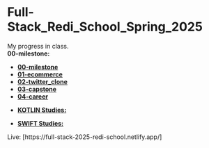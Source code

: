 # Full-Stack_Redi_School_Spring_2025

My progress in class. 
<br>
<b>00-milestone:</b> <br>
<ul>
  <li><a href="https://github.com/Lilian-CR/Full-Stack_Redi_School_Spring_2025/blob/00-milestone/00-milestone.html"><b>00-milestone</b></a></li>
  <li><a href="https://www.example.com"><b>01-ecommerce</b></a></li>
  <li><a href="https://www.example.com"><b>02-twitter_clone</b></a></li>
  <li><a href="https://www.example.com"><b>03-capstone</b></a></li>
  <li><a href="https://www.example.com"><b>04-career</b></a></li>
</ul>
<ul>
  <li><a href="https://www.example.com"><b>KOTLIN Studies:</b></a></li>
</ul>
<ul>
  <li><a href="https://www.example.com"><b>SWIFT Studies:</b></a></li>
</ul>
Live: [https://full-stack-2025-redi-school.netlify.app/]
